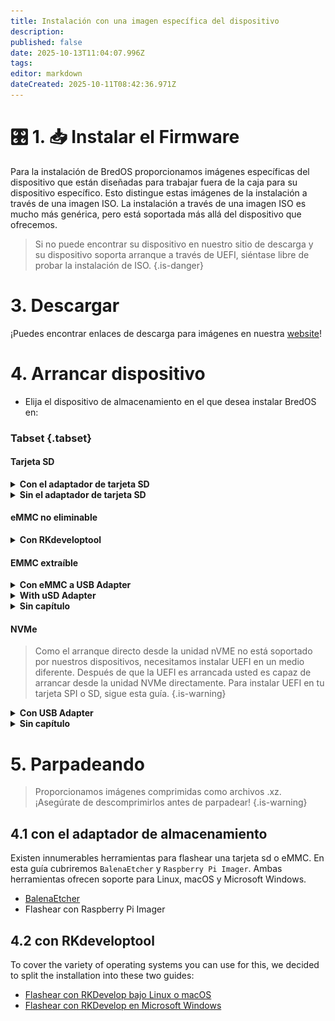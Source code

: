 ```yaml
---
title: Instalación con una imagen específica del dispositivo
description:
published: false
date: 2025-10-13T11:04:07.996Z
tags:
editor: markdown
dateCreated: 2025-10-11T08:42:36.971Z
---
```


# 🎛️ 1. 📥 Instalar el Firmware

Para la instalación de BredOS proporcionamos imágenes específicas del dispositivo que están diseñadas para trabajar fuera de la caja para su dispositivo específico. Esto distingue estas imágenes de la instalación a través de una imagen ISO. La instalación a través de una imagen ISO es mucho más genérica, pero está soportada más allá del dispositivo que ofrecemos.

> Si no puede encontrar su dispositivo en nuestro sitio de descarga y su dispositivo soporta arranque a través de UEFI, siéntase libre de probar la instalación de ISO.
> {.is-danger}

# 3. Descargar

¡Puedes encontrar enlaces de descarga para imágenes en nuestra [website](https://bredos.org/download.html)!

# 4. Arrancar dispositivo

- Elija el dispositivo de almacenamiento en el que desea instalar BredOS en:

### Tabset {.tabset}

#### Tarjeta SD

<details><summary><b>Con el adaptador de tarjeta SD</b></summary>

Inserta tu tarjeta SD en tu lector de tarjeta SD de tu PC y continúa con [**4.1 con el adaptador de almacenamiento**](#h-41-with-storage-adapter)

</details>

<details><summary><b>Sin el adaptador de tarjeta SD</b></summary>

Inserta tu tarjeta SD en tu SBC y continúa con la guía de acuerdo al sistema operativo de tu PC encontrado en la sección [**4.2 con RKdeveloptool**](#h-4-2-with-rkdeveloptool).

> Antes de flashear, debe establecer su dispositivo de destino a `tarjeta sd`. Para ello, echa un vistazo a [4.2 Cambiando destino flash](/install/device-specific-image/Flashing-the-eMMC-with-Linux-or-macOS#h-42-changing-flash-target).
> {.is-danger}

</details>

#### eMMC no eliminable

<details><summary><b>Con RKdeveloptool</b></summary>

Continúa con la guía de acuerdo al sistema operativo de tu PC encontrado en la sección [**4.2 con RKdeveloptool**](#h-4-2-with-rkdeveloptool)

</details>

#### EMMC extraíble

<details><summary><b>Con eMMC a USB Adapter</b></summary>

Como casi todos los USB conocidos comúnmente se basan en el almacenamiento eMMC, existen adaptadores USB a eMMC que son USB-Sticks pero con almacenamiento eMMC extraíble. Estos pueden ser usados para flashear BredOS también. Conecte el eMMC a su Adapter como se muestra en la captura de pantalla de abajo.

<details><summary><b>USB al adaptador eMMC</b></summary>

![emmc-reader-cut.png](/installation-dsi/emmc-reader-cut.png)

   </details>

Luego continúa con [**4.1 con adaptador de almacenamiento**](#h-41-with-storage-adapter).

</details>

<details><summary><b>With uSD Adapter</b></summary>
As a eMMC is basically an SD Card which is (mostly) hardwired to the SBC there are adapters you can connect your eMMC to convert them into an SD Card.

<details><summary><b>uSD Adpater y eMMC</b></summary>

![usd-emmc-cut.png](/installation-dsi/usd-emmc-cut.png)

</details>
Firmly press the connector of the eMMC onto the uSD Adapter and connect them to your SD Card Reader.

<details><summary><b>adaptador uSD conectado al lector</b></summary>

![usd-connected-cut.png](/installation-dsi/usd-connected-cut.png)

</details>

Luego continúa con [**4.1 con adaptador de almacenamiento**](#h-41-with-storage-adapter).

</details>

<details><summary><b>Sin capítulo</b></summary>

Conecta tu eMMC a tu SBC y continúa con la guía según el sistema operativo de tu PC encontrado en la sección [**4.2 con RKdeveloptool**](#h-4-2-with-rkdeveloptool).

</details>

#### NVMe

> Como el arranque directo desde la unidad nVME no está soportado por nuestros dispositivos, necesitamos instalar UEFI en un medio diferente. Después de que la UEFI es arrancada usted es capaz de arrancar desde la unidad NVMe directamente. Para instalar UEFI en tu tarjeta SPI o SD, sigue esta guía.
> {.is-warning}

<details><summary><b>Con USB Adapter</b></summary>

Conecta la unidad a tu PC mediante un adaptador USB y continúa con [**4.1 con adaptador de almacenamiento**](#h-41-with-storage-adapter). Después de flashear, conecte la unidad al puerto NVMe de su SBC.

</details>

<details><summary><b>Sin capítulo</b></summary>

Conecta tu unidad NVMe directamente a tu PC y continúa con [**4.1 con el adaptador de almacenamiento**](#h-41-with-storage-adapter). Puede que tenga que forzar su herramienta de parpadeo a escribir en un disco duro.

</details>

# 5. Parpadeando

> Proporcionamos imágenes comprimidas como archivos .xz. ¡Asegúrate de descomprimirlos antes de parpadear!
> {.is-warning}

## 4.1 con el adaptador de almacenamiento

Existen innumerables herramientas para flashear una tarjeta sd o eMMC. En esta guía cubriremos `BalenaEtcher` y `Raspberry Pi Imager`. Ambas herramientas ofrecen soporte para Linux, macOS y Microsoft Windows.

- [BalenaEtcher](https://etcher.balena.io/)
- Flashear con Raspberry Pi Imager

## 4.2 con RKdeveloptool

To cover the variety of operating systems you can use for this, we decided to split the installation into these two guides:

- [Flashear con RKDevelop bajo Linux o macOS](/en/install/device-specific-image/Flashing-the-eMMC-with-Linux-or-macOS)
- [Flashear con RKDevelop en Microsoft Windows](/en/install/device-specific-image/Flashing-the-eMMC-with-Microsoft-Windows)
